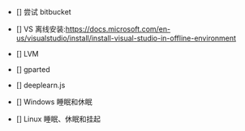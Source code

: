 - [] 尝试 bitbucket

- [] VS 离线安装:https://docs.microsoft.com/en-us/visualstudio/install/install-visual-studio-in-offline-environment

- [] LVM

- [] gparted

- [] deeplearn.js

- [] Windows 睡眠和休眠

- [] Linux 睡眠、休眠和挂起
